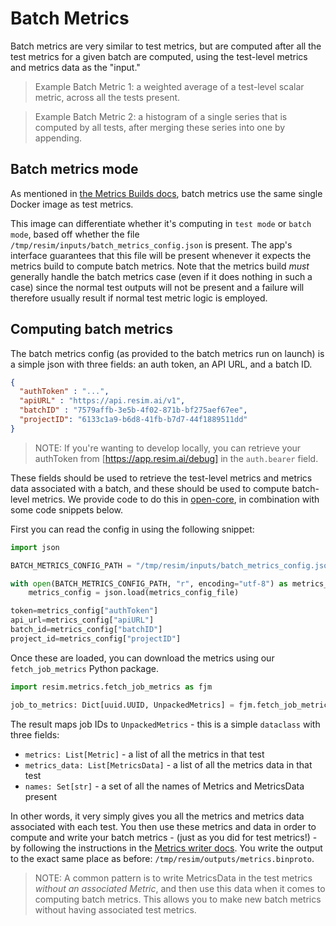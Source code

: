 # Batch Metrics

Batch metrics are very similar to test metrics, but are computed after all the test metrics for a given batch are computed, using the test-level metrics and metrics data as the "input."

> Example Batch Metric 1: a weighted average of a test-level scalar metric, across all the tests present.

> Example Batch Metric 2: a histogram of a single series that is computed by all tests, after merging these series into one by appending.


## Batch metrics mode

As mentioned in [the Metrics Builds docs](./metrics_builds.md), batch metrics use the same single Docker image as test metrics. 

This image can differentiate whether it's computing in `test mode` or `batch mode`, based off whether the file `/tmp/resim/inputs/batch_metrics_config.json` is present. The app's interface guarantees that this file will be present whenever it expects the metrics build to compute batch metrics. Note that the metrics build *must* generally handle the batch metrics case (even if it does nothing in such a case) since the normal test outputs will not be present and a failure will therefore usually result if normal test metric logic is employed.

## Computing batch metrics

The batch metrics config (as provided to the batch metrics run on launch) is a simple json with three fields: an auth token, an API URL, and a batch ID.

```json
{
  "authToken" : "...",
  "apiURL" : "https://api.resim.ai/v1",
  "batchID" : "7579affb-3e5b-4f02-871b-bf275aef67ee",
  "projectID": "6133c1a9-b6d8-41fb-b7d7-44f1889511dd"
}
```

> NOTE: If you're wanting to develop locally, you can retrieve your authToken from [https://app.resim.ai/debug] in the `auth.bearer` field.

These fields should be used to retrieve the test-level metrics and metrics data associated with a batch, and these should be used to compute batch-level metrics. We provide code to do this in [open-core](https://github.com/resim-ai/open-core/tree/main/resim/metrics), in combination with some code snippets below.

First you can read the config in using the following snippet:

```python
import json 

BATCH_METRICS_CONFIG_PATH = "/tmp/resim/inputs/batch_metrics_config.json"

with open(BATCH_METRICS_CONFIG_PATH, "r", encoding="utf-8") as metrics_config_file:
    metrics_config = json.load(metrics_config_file)

token=metrics_config["authToken"]
api_url=metrics_config["apiURL"]
batch_id=metrics_config["batchID"]
project_id=metrics_config["projectID"]
```

Once these are loaded, you can download the metrics using our `fetch_job_metrics` Python package.

```python
import resim.metrics.fetch_job_metrics as fjm

job_to_metrics: Dict[uuid.UUID, UnpackedMetrics] = fjm.fetch_job_metrics_by_batch(token=token, api_url=api_url, project_id=uuid.UUID(project_id), batch_id=uuid.UUID(batchID))
```

The result maps job IDs to `UnpackedMetrics` - this is a simple `dataclass` with three fields:

- `metrics: List[Metric]` - a list of all the metrics in that test
- `metrics_data: List[MetricsData]` - a list of all the metrics data in that test
- `names: Set[str]` - a set of all the names of Metrics and MetricsData present

In other words, it very simply gives you all the metrics and metrics data associated with each test. You then use these metrics and data in order to compute and write your batch metrics - (just as you did for test metrics!) - by following the instructions in the [Metrics writer docs](./metrics_writer.md). You write the output to the exact same place as before: `/tmp/resim/outputs/metrics.binproto`.

> NOTE: A common pattern is to write MetricsData in the test metrics *without an associated Metric*, and then use this data when it comes to computing batch metrics. This allows you to make new batch metrics without having associated test metrics.
